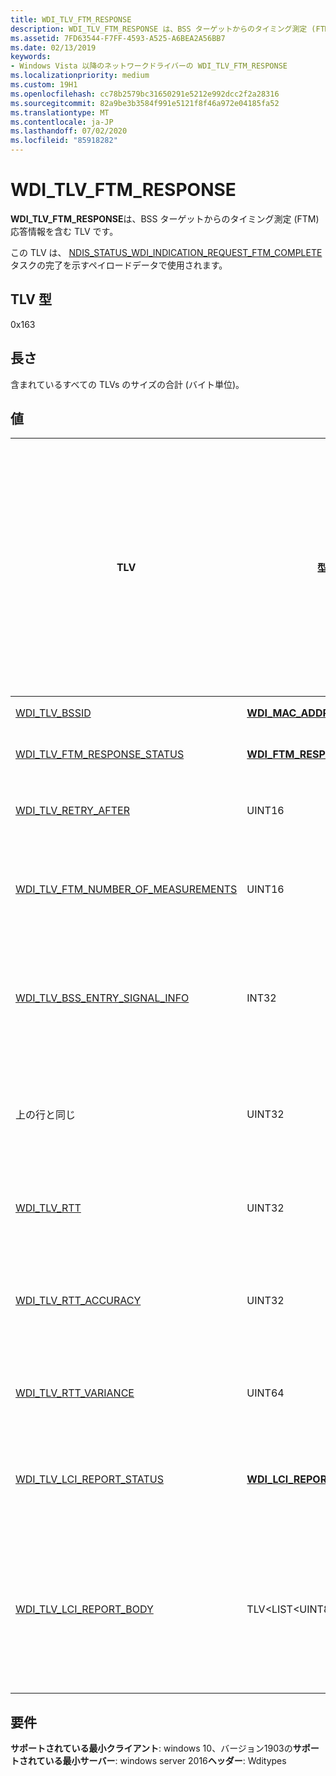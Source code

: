 ```yaml
---
title: WDI_TLV_FTM_RESPONSE
description: WDI_TLV_FTM_RESPONSE は、BSS ターゲットからのタイミング測定 (FTM) 応答情報を含む TLV です。
ms.assetid: 7FD63544-F7FF-4593-A525-A6BEA2A56BB7
ms.date: 02/13/2019
keywords:
- Windows Vista 以降のネットワークドライバーの WDI_TLV_FTM_RESPONSE
ms.localizationpriority: medium
ms.custom: 19H1
ms.openlocfilehash: cc78b2579bc31650291e5212e992dcc2f2a28316
ms.sourcegitcommit: 82a9be3b3584f991e5121f8f46a972e04185fa52
ms.translationtype: MT
ms.contentlocale: ja-JP
ms.lasthandoff: 07/02/2020
ms.locfileid: "85918282"
---
```

# <a name="wdi_tlv_ftm_response"></a>WDI_TLV_FTM_RESPONSE

**WDI_TLV_FTM_RESPONSE**は、BSS ターゲットからのタイミング測定 (FTM) 応答情報を含む TLV です。 

この TLV は、 [NDIS_STATUS_WDI_INDICATION_REQUEST_FTM_COMPLETE](ndis-status-wdi-indication-request-ftm-complete.md)タスクの完了を示すペイロードデータで使用されます。

## <a name="tlv-type"></a>TLV 型

0x163

## <a name="length"></a>長さ

含まれているすべての TLVs のサイズの合計 (バイト単位)。

## <a name="values"></a>値

| TLV | 型 | 複数の TLV インスタンスを使用できます | 省略可能 | 説明 |
| --- | --- | --- | --- | --- |
| [WDI_TLV_BSSID](wdi-tlv-bssid.md) | [**WDI_MAC_ADDRESS**](https://docs.microsoft.com/windows-hardware/drivers/ddi/dot11wdi/ns-dot11wdi-_wdi_mac_address) |  |   | この FTM 応答が属するターゲットの BSSID です。 |
| [WDI_TLV_FTM_RESPONSE_STATUS](wdi-tlv-ftm-response-status.md) | [**WDI_FTM_RESPONSE_STATUS**](https://docs.microsoft.com/windows-hardware/drivers/ddi/wditypes/ne-wditypes-_wdi_ftm_response_status) |  |   | FTM 応答の状態。 成功した場合、この TLV の残りのフィールドが存在します。 |
| [WDI_TLV_RETRY_AFTER](wdi-tlv-retry-after.md)| UINT16 |  |  | このターゲットから新しい FTM を要求するまでに経過する必要がある時間 (秒単位)。 |
| [WDI_TLV_FTM_NUMBER_OF_MEASUREMENTS](wdi-tlv-ftm-number-of-measurements.md) | UINT16 |  |   | ラウンドトリップ時間 (RTT) を提供するために使用される測定値の数。 [FTM 応答の状態] が [成功] の場合、このフィールドは必須です。 |
| [WDI_TLV_BSS_ENTRY_SIGNAL_INFO](wdi-tlv-bss-entry-signal-info.md) | INT32 |   |   | FTM ターゲットから受信した信号強度インジケーター (RSSI)。 これは、1.0 ミリワット (dBm) に参照されるデシベル単位です。 [FTM 応答の状態] が [成功] の場合、このフィールドは必須です。 |
| 上の行と同じ  | UINT32 |   |   | FTM ターゲットのリンク品質値。 0 ~ 100 の範囲で指定します。 値が100の場合は、最高のリンク品質が指定されます。 [FTM 応答の状態] が [成功] の場合、このフィールドは必須です。 |
| [WDI_TLV_RTT](wdi-tlv-rtt.md) | UINT32 |   |   | 測定されたラウンドトリップ時間 (RTT) (秒単位)。 [FTM 応答の状態] が [成功] の場合、このフィールドは必須です。 |
| [WDI_TLV_RTT_ACCURACY](wdi-tlv-rtt-accuracy.md) | UINT32 |   |   | 指定された RTT 測定値に対する真の精度または予想される近さの次数。 単位は、のようになります。 詳細については、 [WDI_TLV_RTT_ACCURACY](wdi-tlv-rtt-accuracy.md)を参照してください。 |
| [WDI_TLV_RTT_VARIANCE](wdi-tlv-rtt-variance.md) | UINT64 |   |   | RTT を計算するために複数の測定値が使用された場合、このフィールドは、使用される測定値の統計的分散を提供します。 |
| [WDI_TLV_LCI_REPORT_STATUS](wdi-tlv-lci-report-status.md) | [**WDI_LCI_REPORT_STATUS**](https://docs.microsoft.com/windows-hardware/drivers/ddi/wditypes/ne-wditypes-_wdi_lci_report_status) |   |   | LCI レポートが要求された場合、このフィールドには状態の結果が表示されます。 成功した場合、次のフィールドが存在し、必須となります。 |
| [WDI_TLV_LCI_REPORT_BODY](wdi-tlv-lci-report-body.md) | TLV\<LIST\<UINT8>> |   |   | 9.4.2.22.10 [802-11-2016](https://standards.ieee.org/standard/802_11-2016.html)のセクションで定義されている場所の構成情報 (lci) レポート。 lci サブ要素や、使用可能なその他のオプションのサブ要素が含まれます。 つまり、これは、測定レポート要素の測定レポートセクションです ( [802-11-2016 標準](https://standards.ieee.org/standard/802_11-2016.html)のセクション 9.4.2.22)。 |

## <a name="requirements"></a>要件

**サポートされている最小クライアント**: windows 10、バージョン1903の**サポートされている最小サーバー**: windows server 2016**ヘッダー**: Wditypes
